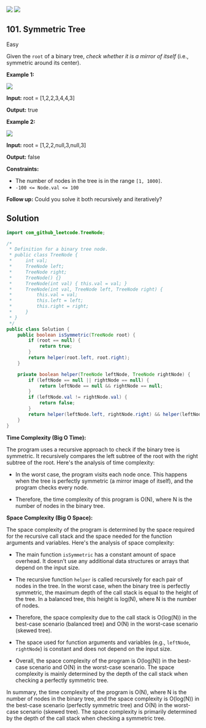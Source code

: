 [![](https://img.shields.io/github/stars/javadev/LeetCode-in-Java?label=Stars&style=flat-square)](https://github.com/javadev/LeetCode-in-Java)
[![](https://img.shields.io/github/forks/javadev/LeetCode-in-Java?label=Fork%20me%20on%20GitHub%20&style=flat-square)](https://github.com/javadev/LeetCode-in-Java/fork)

## 101\. Symmetric Tree

Easy

Given the `root` of a binary tree, _check whether it is a mirror of itself_ (i.e., symmetric around its center).

**Example 1:**

![](https://assets.leetcode.com/uploads/2021/02/19/symtree1.jpg)

**Input:** root = [1,2,2,3,4,4,3]

**Output:** true 

**Example 2:**

![](https://assets.leetcode.com/uploads/2021/02/19/symtree2.jpg)

**Input:** root = [1,2,2,null,3,null,3]

**Output:** false 

**Constraints:**

*   The number of nodes in the tree is in the range `[1, 1000]`.
*   `-100 <= Node.val <= 100`

**Follow up:** Could you solve it both recursively and iteratively?

## Solution

```java
import com_github_leetcode.TreeNode;

/*
 * Definition for a binary tree node.
 * public class TreeNode {
 *     int val;
 *     TreeNode left;
 *     TreeNode right;
 *     TreeNode() {}
 *     TreeNode(int val) { this.val = val; }
 *     TreeNode(int val, TreeNode left, TreeNode right) {
 *         this.val = val;
 *         this.left = left;
 *         this.right = right;
 *     }
 * }
 */
public class Solution {
    public boolean isSymmetric(TreeNode root) {
        if (root == null) {
            return true;
        }
        return helper(root.left, root.right);
    }

    private boolean helper(TreeNode leftNode, TreeNode rightNode) {
        if (leftNode == null || rightNode == null) {
            return leftNode == null && rightNode == null;
        }
        if (leftNode.val != rightNode.val) {
            return false;
        }
        return helper(leftNode.left, rightNode.right) && helper(leftNode.right, rightNode.left);
    }
}
```

**Time Complexity (Big O Time):**

The program uses a recursive approach to check if the binary tree is symmetric. It recursively compares the left subtree of the root with the right subtree of the root. Here's the analysis of time complexity:

- In the worst case, the program visits each node once. This happens when the tree is perfectly symmetric (a mirror image of itself), and the program checks every node.

- Therefore, the time complexity of this program is O(N), where N is the number of nodes in the binary tree.

**Space Complexity (Big O Space):**

The space complexity of the program is determined by the space required for the recursive call stack and the space needed for the function arguments and variables. Here's the analysis of space complexity:

- The main function `isSymmetric` has a constant amount of space overhead. It doesn't use any additional data structures or arrays that depend on the input size.

- The recursive function `helper` is called recursively for each pair of nodes in the tree. In the worst case, when the binary tree is perfectly symmetric, the maximum depth of the call stack is equal to the height of the tree. In a balanced tree, this height is log(N), where N is the number of nodes.

- Therefore, the space complexity due to the call stack is O(log(N)) in the best-case scenario (balanced tree) and O(N) in the worst-case scenario (skewed tree).

- The space used for function arguments and variables (e.g., `leftNode`, `rightNode`) is constant and does not depend on the input size.

- Overall, the space complexity of the program is O(log(N)) in the best-case scenario and O(N) in the worst-case scenario. The space complexity is mainly determined by the depth of the call stack when checking a perfectly symmetric tree.

In summary, the time complexity of the program is O(N), where N is the number of nodes in the binary tree, and the space complexity is O(log(N)) in the best-case scenario (perfectly symmetric tree) and O(N) in the worst-case scenario (skewed tree). The space complexity is primarily determined by the depth of the call stack when checking a symmetric tree.
